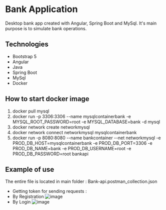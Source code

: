 # Bank Application 
Desktop bank app created with Angular, Spring Boot and MySql. It's main purpose is to simulate bank operations. 

## Technologies
* Bootstrap 5
* Angular 
* Java
* Spring Boot
* MySql
* Docker

## How to start docker image 
1. docker pull mysql
2. docker run -p 3306:3306 --name mysqlcontainerbank -e MYSQL_ROOT_PASSWORD=root -e MYSQL_DATABASE=bank -d mysql
3. docker network create networkmysql
4. docker network connect networkmysql mysqlcontainerbank
5. docker run -p 8080:8080 --name bankcontainer --net networkmysql -e PROD_DB_HOST=mysqlcontainerbank -e PROD_DB_PORT=3306 -e PROD_DB_NAME=bank -e PROD_DB_USERNAME=root -e PROD_DB_PASSWORD=root bankapi

## Example of use
The entire file is located in main folder : Bank-api.postman_collection.json
* Getting token for sending requests :
* By Registration
![image](https://github.com/GebratenesOmelett/Bank-Project/assets/78979897/5af07cb0-6d4f-4591-902f-230fdb04b5ef)
* By Login
![image](https://github.com/GebratenesOmelett/Bank-Project/assets/78979897/3de907de-6890-4948-9940-37d5254a96a4)
